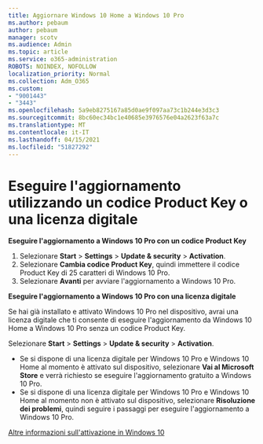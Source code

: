 ```yaml
---
title: Aggiornare Windows 10 Home a Windows 10 Pro
ms.author: pebaum
author: pebaum
manager: scotv
ms.audience: Admin
ms.topic: article
ms.service: o365-administration
ROBOTS: NOINDEX, NOFOLLOW
localization_priority: Normal
ms.collection: Adm_O365
ms.custom:
- "9001443"
- "3443"
ms.openlocfilehash: 5a9eb8275167a85d0ae9f097aa73c1b244e3d3c3
ms.sourcegitcommit: 8bc60ec34bc1e40685e3976576e04a2623f63a7c
ms.translationtype: MT
ms.contentlocale: it-IT
ms.lasthandoff: 04/15/2021
ms.locfileid: "51827292"
---
```

# <a name="upgrade-using-either-a-product-key-or-a-digital-license"></a>Eseguire l'aggiornamento utilizzando un codice Product Key o una licenza digitale

**Eseguire l'aggiornamento a Windows 10 Pro con un codice Product Key**

1. Selezionare **Start**  >  **Settings**  >  **Update & security**  >  **Activation**.
2. Selezionare **Cambia codice Product Key**, quindi immettere il codice Product Key di 25 caratteri di Windows 10 Pro.
3. Selezionare **Avanti** per avviare l'aggiornamento a Windows 10 Pro.

**Eseguire l'aggiornamento a Windows 10 Pro con una licenza digitale**

Se hai già installato e attivato Windows 10 Pro nel dispositivo, avrai una licenza digitale che ti consente di eseguire l'aggiornamento da Windows 10 Home a Windows 10 Pro senza un codice Product Key.

Selezionare **Start**  >  **Settings**  >  **Update & security**  >  **Activation**.

- Se si dispone di una licenza digitale per Windows 10 Pro e Windows 10 Home al momento è attivato sul dispositivo, selezionare **Vai al Microsoft Store** e verrà richiesto se eseguire l'aggiornamento gratuito a Windows 10 Pro.
- Se si dispone di una licenza digitale per Windows 10 Pro e Windows 10 Home al momento non è attivato sul dispositivo, selezionare **Risoluzione dei problemi**, quindi seguire i passaggi per eseguire l'aggiornamento a Windows 10 Pro.

[Altre informazioni sull'attivazione in Windows 10](https://support.microsoft.com/help/12440)